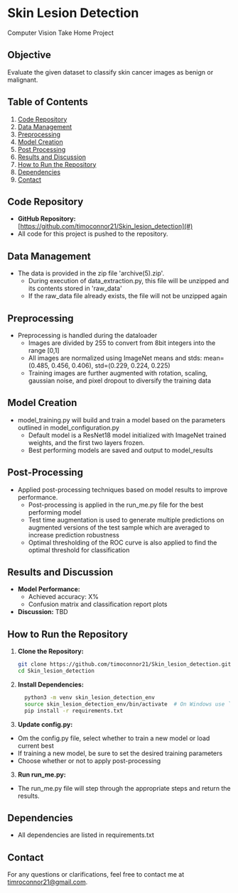 # Skin Lesion Detection
Computer Vision Take Home Project

## Objective
Evaluate the given dataset to classify skin cancer images as benign or malignant.

## Table of Contents
1. [Code Repository](#code-repository)
2. [Data Management](#data-management)
3. [Preprocessing](#preprocessing)
4. [Model Creation](#model-creation)
5. [Post Processing](#post-processing)
6. [Results and Discussion](#results-and-discussion)
7. [How to Run the Repository](#how-to-run-the-repository)
8. [Dependencies](#dependencies)
9. [Contact](#contact)

## Code Repository
- **GitHub Repository:** [https://github.com/timoconnor21/Skin_lesion_detection](#)
- All code for this project is pushed to the repository.

## Data Management
- The data is provided in the zip file 'archive(5).zip'.
  - During execution of data_extraction.py, this file will be unzipped and its contents stored in 'raw_data'
  - If the raw_data file already exists, the file will not be unzipped again

## Preprocessing
- Preprocessing is handled during the dataloader
  - Images are divided by 255 to convert from 8bit integers into the range [0,1]
  - All images are normalized using ImageNet means and stds:  mean=(0.485, 0.456, 0.406), std=(0.229, 0.224, 0.225)
  - Training images are further augmented with rotation, scaling, gaussian noise, and pixel dropout to diversify the training data

## Model Creation
- model_training.py will build and train a model based on the parameters outlined in model_configuration.py
  - Default model is a ResNet18 model initialized with ImageNet trained weights, and the first two layers frozen.
  - Best performing models are saved and output to model_results

## Post-Processing
- Applied post-processing techniques based on model results to improve performance.
  - Post-processing is applied in the run_me.py file for the best performing model 
  - Test time augmentation is used to generate multiple predictions on augmented versions of the test sample which are averaged to increase prediction robustness
  - Optimal thresholding of the ROC curve is also applied to find the optimal threshold for classification

## Results and Discussion
- **Model Performance:**
  - Achieved accuracy: X%
  - Confusion matrix and classification report plots
- **Discussion:**
  TBD

## How to Run the Repository
1. **Clone the Repository:**
   ```bash
   git clone https://github.com/timoconnor21/Skin_lesion_detection.git
   cd Skin_lesion_detection

2. **Install Dependencies:**
    ```bash
      python3 -m venv skin_lesion_detection_env
      source skin_lesion_detection_env/bin/activate  # On Windows use `skin_lesion_detection_env\Scripts\activate
      pip install -r requirements.txt

3.  **Update config.py:**
   - Om the config.py file, select whether to train a new model or load current best
   - If training a new model, be sure to set the desired training parameters
   - Choose whether or not to apply post-processing

3.  **Run run_me.py:**
   - The run_me.py file will step through the appropriate steps and return the results.


## Dependencies
- All dependencies are listed in requirements.txt

## Contact
For any questions or clarifications, feel free to contact me at timroconnor21@gmail.com.
